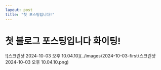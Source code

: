 ```yaml
---
layout: post
title: "첫 포스팅입니다!"
---
```


# 첫 블로그 포스팅입니다 화이팅!

![스크린샷 2024-10-03 오후 10.04.10](../images/2024-10-03-first/스크린샷 2024-10-03 오후 10.04.10.png)


